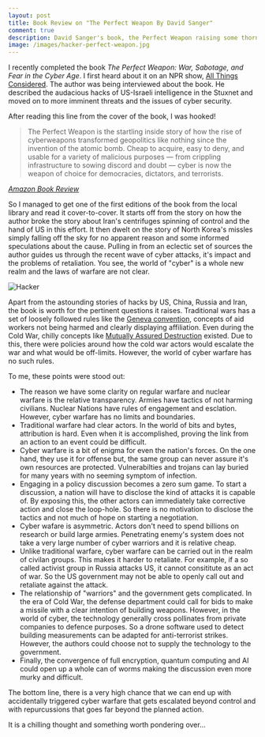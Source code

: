 ```yaml
---
layout: post
title: Book Review on "The Perfect Weapon By David Sanger"
comment: true
description: David Sanger's book, the Perfect Weapon raising some thorny issues on cyber warfare along with an great narration of some incredible hacks that went on from Stuxnet to the audacious DNC hacks.
image: /images/hacker-perfect-weapon.jpg
---
```


I recently completed the book _The Perfect Weapon: War, Sabotage, and Fear in the Cyber Age_. I first heard about it on an NPR show, [All Things Considered](https://www.npr.org/2018/06/14/620103358/the-perfect-weapon-tells-the-story-of-growing-cyber-war-that-the-u-s-is-fighting). The author was being interviewed about the book. He described the audacious hacks of US-Israeli intelligence in the Stuxnet and moved on to more imminent threats and the issues of cyber security.

After reading this line from the cover of the book, I was hooked!

>The Perfect Weapon is the startling inside story of how the rise of cyberweapons transformed geopolitics like nothing since the invention of the atomic bomb. Cheap to acquire, easy to deny, and usable for a variety of malicious purposes — from crippling infrastructure to sowing discord and doubt — cyber is now the weapon of choice for democracies, dictators, and terrorists. 

<cite><a href="https://www.amazon.com/Perfect-Weapon-Sabotage-Fear-Cyber/dp/0451497899?SubscriptionId=AKIAILSHYYTFIVPWUY6Q&tag=duckduckgo-d-20&linkCode=xm2&camp=2025&creative=165953&creativeASIN=0451497899">Amazon Book Review</a></cite>

So I managed to get one of the first editions of the book from the local library and read it cover-to-cover. It starts off from the story on how the author broke the story about Iran's centrifuges spinning of control and the hand of US in this effort. It then dwelt on the story of North Korea's missles simply falling off the sky for no apparent reason and some informed speculations about the cause. Pulling in from an eclectic set of sources the author guides us through the recent wave of cyber attacks, it's impact and the problems of retaliation. You see, the world of "cyber" is a whole new realm and the laws of warfare are not clear.

![Hacker](https://res.cloudinary.com/akshayranganath-dflt/image/upload/blog/Hacker.jpg)

Apart from the astounding stories of hacks by US, China, Russia and Iran, the book is worth for the pertinent questions it raises. Traditional wars has a set of loosely followed rules like the [Geneva convention](https://en.wikipedia.org/wiki/Geneva_Conventions), concepts of aid workers not being harmed and clearly displaying affiliation. Even during the Cold War, chilly concepts like [Mutually Assured Destruction](https://en.wikipedia.org/wiki/Mutual_assured_destruction) existed. Due to this, there were policies around how the cold war actors would escalate the war and what would be off-limits. However, the world of cyber warfare has no such rules.

To me, these points were stood out:

- The reason we have some clarity on regular warfare and nuclear warfare is the relative transparency. Armies have tactics of not harming civilians. Nuclear Nations have rules of engagement and esclation. However, cyber warfare has no limits and boundaries.
- Traditional warfare had clear actors. In the world of bits and bytes, attribution is hard. Even when it is accomplished, proving the link from an action to an event could be difficult.
- Cyber warfare is a bit of enigma for even the nation's forces. On the one hand, they use it for offense but, the same group can never assure it's own resources are protected. Vulnerabilties and trojans can lay buried for many years with no seeming symptom of infection.
- Engaging in a policy discussion becomes a zero sum game. To start a discussion, a nation will have to disclose the kind of attacks it is capable of. By exposing this, the other actors can immediately take corrective action and close the loop-hole. So there is no motivation to disclose the tactics and not much of hope on starting a negotiation.
- Cyber wafare is asymmetric. Actors don't need to spend billions on research or build large armies. Penetrating enemy's system does not take a very large number of cyber warriors and it is relative cheap.
- Unlike traditional warfare, cyber warfare can be carried out in the realm of civilan groups. This makes it harder to retaliate. For example, if a so called activist group in Russia attacks US, it cannot consititute as an act of war. So the US government may not be able to openly call out and retaliate against the attack.
- The relationship of "warriors" and the government gets complicated. In the era of Cold War, the defense department could call for bids to make a missile with a clear intention of building weapons. However, in the world of cyber, the technology generally cross pollinates from private companies to defence purposes. So a drone software used to detect building measurements can be adapted for anti-terrorist strikes. However, the authors could choose not to supply the technology to the government.
- Finally, the convergence of full encryption, quantum computing and AI could open up a whole can of worms making the discussion even more murky and difficult.

The bottom line, there is a very high chance that we can end up with accidentally triggered cyber warfare that gets escalated beyond control and with repurcussions that goes far beyond the planned action.

It is a chilling thought and something worth pondering over...